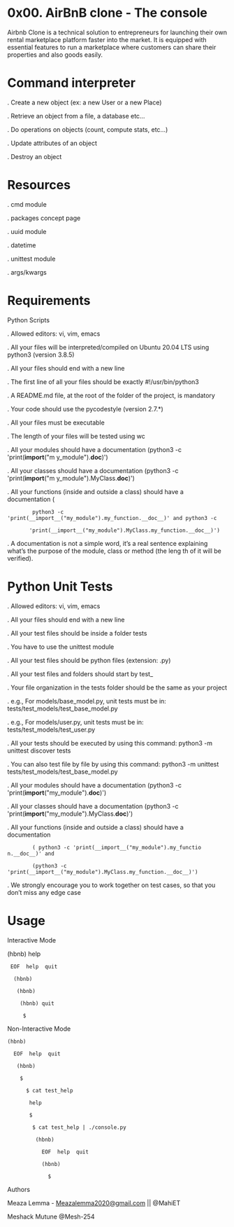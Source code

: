 # 0x00. AirBnB clone - The console

Airbnb Clone is a technical solution to entrepreneurs for launching their own rental marketplace platform faster into the market. It is equipped with essential features to run a marketplace where customers can share their properties and also goods easily.

Command interpreter
=

. Create a new object (ex: a new User or a new Place)

. Retrieve an object from a file, a database etc…

. Do operations on objects (count, compute stats, etc…)

. Update attributes of an object

. Destroy an object

# Resources

. cmd module

. packages concept page

. uuid module

. datetime

. unittest module

. args/kwargs


# Requirements

Python Scripts

. Allowed editors: vi, vim, emacs

. All your files will be interpreted/compiled on Ubuntu 20.04 LTS using python3 (version 3.8.5)

. All your files should end with a new line

. The first line of all your files should be exactly #!/usr/bin/python3

. A README.md file, at the root of the folder of the project, is mandatory

. Your code should use the pycodestyle (version 2.7.*)

. All your files must be executable

. The length of your files will be tested using wc

. All your modules should have a documentation (python3 -c 'print(__import__("m   y_module").__doc__)')

. All your classes should have a documentation (python3 -c 'print(__import__("m   y_module").MyClass.__doc__)')

. All your functions (inside and outside a class) should have a documentation (

            python3 -c 'print(__import__("my_module").my_function.__doc__)' and python3 -c

           'print(__import__("my_module").MyClass.my_function.__doc__)')

. A documentation is not a simple word, it’s a real sentence explaining what’s the purpose of the module, class or method (the leng   th of it will be verified).


# Python Unit Tests

. Allowed editors: vi, vim, emacs

. All your files should end with a new line

. All your test files should be inside a folder tests

. You have to use the unittest module

. All your test files should be python files (extension: .py)

. All your test files and folders should start by test_

. Your file organization in the tests folder should be the same as your project

. e.g., For models/base_model.py, unit tests must be in: tests/test_models/test_base_model.py

. e.g., For models/user.py, unit tests must be in: tests/test_models/test_user.py

. All your tests should be executed by using this command: python3 -m unittest discover tests

. You can also test file by file by using this command: python3 -m unittest tests/test_models/test_base_model.py

. All your modules should have a documentation (python3 -c 'print(__import__("my_module").__doc__)')

. All your classes should have a documentation (python3 -c 'print(__import__("my_module").MyClass.__doc__)')

. All your functions (inside and outside a class) should have a documentation

            ( python3 -c 'print(__import__("my_module").my_functio n.__doc__)' and

            (python3 -c 'print(__import__("my_module").MyClass.my_function.__doc__)')

. We strongly encourage you to work together on test cases, so that you don’t miss any edge case


#  Usage
 
Interactive Mode

   (hbnb) help

     EOF  help  quit

      (hbnb) 

       (hbnb) 

        (hbnb) quit
    
         $


Non-Interactive Mode

    (hbnb)

      EOF  help  quit

       (hbnb) 

        $

          $ cat test_help

           help

           $

            $ cat test_help | ./console.py

             (hbnb)

               EOF  help  quit

               (hbnb) 

                 $

Authors

Meaza Lemma - Meazalemma2020@gmail.com || @MahiET

Meshack Mutune  @Mesh-254



      
